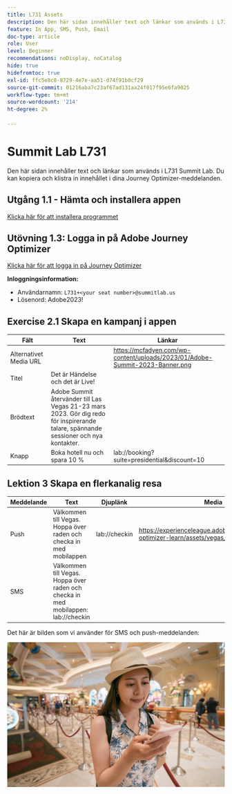 ```yaml
---
title: L731 Assets
description: Den här sidan innehåller text och länkar som används i L731 Summit Lab.
feature: In App, SMS, Push, Email
doc-type: article
role: User
level: Beginner
recommendations: noDisplay, noCatalog
hide: true
hidefromtoc: true
exl-id: ffc5e8c8-8729-4e7e-aa51-d74f91b0cf29
source-git-commit: 01216aba7c23af67ad131aa24f017f95e6fa9025
workflow-type: tm+mt
source-wordcount: '214'
ht-degree: 2%

---
```


# Summit Lab L731

Den här sidan innehåller text och länkar som används i L731 Summit Lab. Du kan kopiera och klistra in innehållet i dina Journey Optimizer-meddelanden.

## Utgång 1.1 - Hämta och installera appen

[Klicka här för att installera programmet](https://testflight.apple.com/join/H0N5iWvW)

## Utövning 1.3: Logga in på Adobe Journey Optimizer

[Klicka här för att logga in på Journey Optimizer](https://experience.adobe.com/#/@techmarketingdemos/sname:summit-2023-ajo-lab/journey-optimizer/home)

**Inloggningsinformation:**

* Användarnamn: `L731+<your seat number>@summitlab.us`
* Lösenord: Adobe2023!


## Exercise 2.1 Skapa en kampanj i appen

| Fält | Text | Länkar |
|----|----|----|
| Alternativet Media URL |  | https://mcfadyen.com/wp-content/uploads/2023/01/Adobe-Summit-2023-Banner.png |
| Titel | Det är Händelse och det är Live! |  |
| Brödtext | Adobe Summit återvänder till Las Vegas 21-23 mars 2023. Gör dig redo för inspirerande talare, spännande sessioner och nya kontakter. |  |
| Knapp | Boka hotell nu och spara 10 % | lab://booking?suite=presidential&amp;discount=10 |



## Lektion 3 Skapa en flerkanalig resa

| Meddelande | Text | Djuplänk | Media |
|----|----|----|----|
| Push | Välkommen till Vegas. Hoppa över raden och checka in med mobilappen | lab://checkin | https://experienceleague.adobe.com/docs/journey-optimizer-learn/assets/vegas_online_check_in.jpg |
| SMS | Välkommen till Vegas. Hoppa över raden och checka in med mobilappen: lab://checkin |  |


Det här är bilden som vi använder för SMS och push-meddelanden:

![Incheckning online](/help/assets/vegas_online_check_in.jpg)
